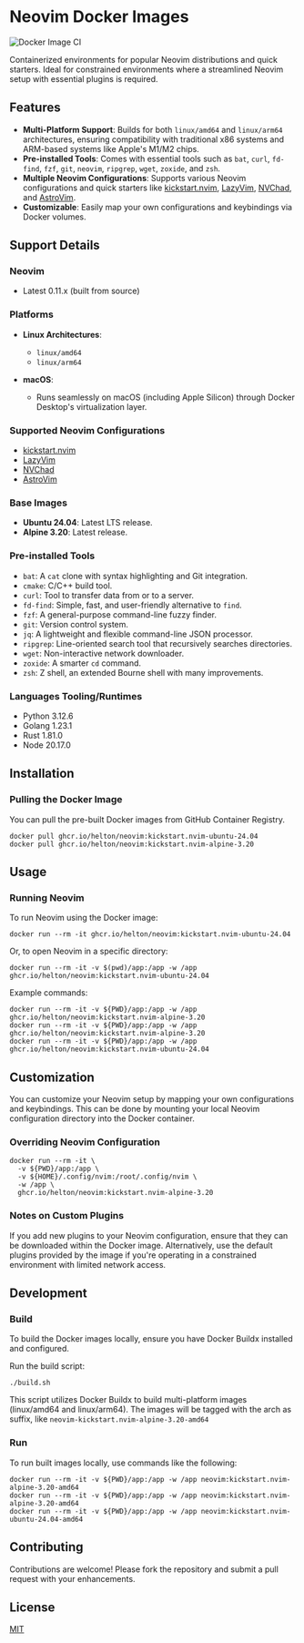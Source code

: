 # Neovim Docker Images

![Docker Image CI](https://github.com/helton/neovim/actions/workflows/build.yml/badge.svg)

Containerized environments for popular Neovim distributions and quick starters. Ideal for constrained environments where a streamlined Neovim setup with essential plugins is required.

## Features

- **Multi-Platform Support**: Builds for both `linux/amd64` and `linux/arm64` architectures, ensuring compatibility with traditional x86 systems and ARM-based systems like Apple's M1/M2 chips.
- **Pre-installed Tools**: Comes with essential tools such as `bat`, `curl`, `fd-find`, `fzf`, `git`, `neovim`, `ripgrep`, `wget`, `zoxide`, and `zsh`.
- **Multiple Neovim Configurations**: Supports various Neovim configurations and quick starters like [kickstart.nvim](https://github.com/nvim-lua/kickstart.nvim), [LazyVim](https://github.com/LazyVim/LazyVim), [NVChad](https://github.com/NvChad/NVChad), and [AstroVim](https://github.com/AstroNvim/AstroNvim).
- **Customizable**: Easily map your own configurations and keybindings via Docker volumes.

## Support Details

### Neovim

- Latest 0.11.x (built from source)

### Platforms

- **Linux Architectures**:
  - `linux/amd64`
  - `linux/arm64`

- **macOS**:
  - Runs seamlessly on macOS (including Apple Silicon) through Docker Desktop's virtualization layer.

### Supported Neovim Configurations

- [kickstart.nvim](https://github.com/nvim-lua/kickstart.nvim)
- [LazyVim](https://github.com/LazyVim/LazyVim)
- [NVChad](https://github.com/NvChad/NVChad)
- [AstroVim](https://github.com/AstroNvim/AstroNvim)

### Base Images

- **Ubuntu 24.04**: Latest LTS release.
- **Alpine 3.20**: Latest release.

### Pre-installed Tools

- `bat`: A `cat` clone with syntax highlighting and Git integration.
- `cmake`: C/C++ build tool.
- `curl`: Tool to transfer data from or to a server.
- `fd-find`: Simple, fast, and user-friendly alternative to `find`.
- `fzf`: A general-purpose command-line fuzzy finder.
- `git`: Version control system.
- `jq`: A lightweight and flexible command-line JSON processor.
- `ripgrep`: Line-oriented search tool that recursively searches directories.
- `wget`: Non-interactive network downloader.
- `zoxide`: A smarter `cd` command.
- `zsh`: Z shell, an extended Bourne shell with many improvements.

### Languages Tooling/Runtimes

- Python 3.12.6
- Golang 1.23.1
- Rust 1.81.0
- Node 20.17.0

## Installation

### Pulling the Docker Image

You can pull the pre-built Docker images from GitHub Container Registry.

```shell
docker pull ghcr.io/helton/neovim:kickstart.nvim-ubuntu-24.04
docker pull ghcr.io/helton/neovim:kickstart.nvim-alpine-3.20
```

## Usage

### Running Neovim

To run Neovim using the Docker image:

```shell
docker run --rm -it ghcr.io/helton/neovim:kickstart.nvim-ubuntu-24.04
```

Or, to open Neovim in a specific directory:

```shell
docker run --rm -it -v $(pwd)/app:/app -w /app ghcr.io/helton/neovim:kickstart.nvim-ubuntu-24.04
```

Example commands:

```shell
docker run --rm -it -v ${PWD}/app:/app -w /app ghcr.io/helton/neovim:kickstart.nvim-alpine-3.20
docker run --rm -it -v ${PWD}/app:/app -w /app ghcr.io/helton/neovim:kickstart.nvim-alpine-3.20
docker run --rm -it -v ${PWD}/app:/app -w /app ghcr.io/helton/neovim:kickstart.nvim-ubuntu-24.04
```

## Customization

You can customize your Neovim setup by mapping your own configurations and keybindings. This can be done by mounting your local Neovim configuration directory into the Docker container.

### Overriding Neovim Configuration

```shell
docker run --rm -it \
  -v ${PWD}/app:/app \
  -v ${HOME}/.config/nvim:/root/.config/nvim \
  -w /app \
  ghcr.io/helton/neovim:kickstart.nvim-alpine-3.20
```

### Notes on Custom Plugins

If you add new plugins to your Neovim configuration, ensure that they can be downloaded within the Docker image. Alternatively, use the default plugins provided by the image if you're operating in a constrained environment with limited network access.

## Development

### Build

To build the Docker images locally, ensure you have Docker Buildx installed and configured.

Run the build script:

```shell
./build.sh
```

This script utilizes Docker Buildx to build multi-platform images (linux/amd64 and linux/arm64).
The images will be tagged with the arch as suffix, like `neovim-kickstart.nvim-alpine-3.20-amd64`

### Run

To run built images locally, use commands like the following:

```shell
docker run --rm -it -v ${PWD}/app:/app -w /app neovim:kickstart.nvim-alpine-3.20-amd64
docker run --rm -it -v ${PWD}/app:/app -w /app neovim:kickstart.nvim-alpine-3.20-amd64
docker run --rm -it -v ${PWD}/app:/app -w /app neovim:kickstart.nvim-ubuntu-24.04-amd64
```

## Contributing

Contributions are welcome! Please fork the repository and submit a pull request with your enhancements.

## License

[MIT](LICENSE)
